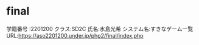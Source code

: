 # final 
学籍番号 :2201200
クラス:SD2C
氏名:水島光希
システム名:すきなゲーム一覧
URL:https://aso2201200.under.jp/php2/final/index.php